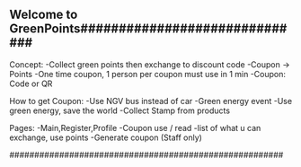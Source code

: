﻿## Welcome to GreenPoints##############################

Concept:
-Collect green points then exchange to discount code
-Coupon -> Points
-One time coupon, 1 person per coupon must use in 1 min
-Coupon: Code or QR

How to get Coupon:
-Use NGV bus instead of car
-Green energy event
-Use green energy, save the world
-Collect Stamp from products

Pages:
-Main,Register,Profile
-Coupon use / read
-list of what u can exchange, use points
-Generate coupon (Staff only)


#######################################################


